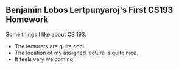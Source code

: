 ## Benjamin Lobos Lertpunyaroj's First CS193 Homework

Some things I like about CS 193.
- The lecturers are quite cool.
- The location of my assigned lecture is quite nice.
- It feels very welcoming.
